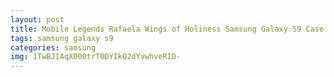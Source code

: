 ```yaml
---
layout: post
title: Mobile Legends Rafaela Wings of Holiness Samsung Galaxy S9 Case
tags: samsung galaxy s9
categories: samsung
img: 1TwBJ1AqX000trT0DYIkQ2dYvwhveRID-
---
```


